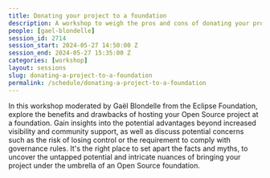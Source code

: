 ```yaml
---
title: Donating your project to a foundation
description: A workshop to weigh the pros and cons of donating your project to a foundation.
people: [gael-blondelle]
session_id: 2714
session_start: 2024-05-27 14:50:00 Z
session_end: 2024-05-27 15:35:00 Z
categories: [workshop]
layout: sessions
slug: donating-a-project-to-a-foundation
permalink: /schedule/donating-a-project-to-a-foundation
---
```


In this workshop moderated by Gaël Blondelle from the Eclipse Foundation, explore the benefits and drawbacks of hosting your Open Source project at a foundation. Gain insights into the potential advantages beyond increased visibility and community support, as well as discuss potential concerns such as the risk of losing control or the requirement to comply with governance rules. It's the right place to set apart the facts and myths, to uncover the untapped potential and intricate nuances of bringing your project under the umbrella of an Open Source foundation.
